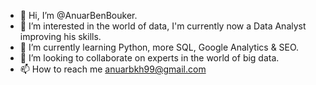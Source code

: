 - 👋 Hi, I’m @AnuarBenBouker.
- 👀 I’m interested in the world of data, I'm currently now a Data Analyst improving his skills.
- 🌱 I’m currently learning Python, more SQL, Google Analytics & SEO.
- 💞️ I’m looking to collaborate on experts in the world of big data.
- 📫 How to reach me anuarbkh99@gmail.com

<!---
AnuarBenBouker/AnuarBenBouker is a ✨ special ✨ repository because its `README.md` (this file) appears on your GitHub profile.
You can click the Preview link to take a look at your changes.
--->

